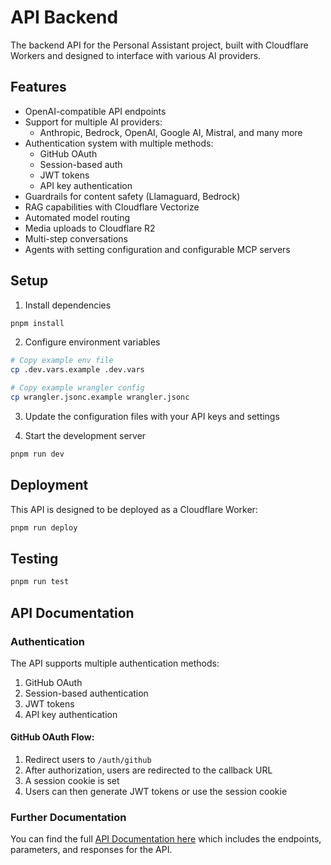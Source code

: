 # API Backend

The backend API for the Personal Assistant project, built with Cloudflare Workers and designed to interface with various AI providers.

## Features

- OpenAI-compatible API endpoints
- Support for multiple AI providers:
  - Anthropic, Bedrock, OpenAI, Google AI, Mistral, and many more
- Authentication system with multiple methods:
  - GitHub OAuth
  - Session-based auth
  - JWT tokens
  - API key authentication
- Guardrails for content safety (Llamaguard, Bedrock)
- RAG capabilities with Cloudflare Vectorize
- Automated model routing
- Media uploads to Cloudflare R2
- Multi-step conversations
- Agents with setting configuration and configurable MCP servers

## Setup

1. Install dependencies
```bash
pnpm install
```

2. Configure environment variables
```bash
# Copy example env file
cp .dev.vars.example .dev.vars

# Copy example wrangler config
cp wrangler.jsonc.example wrangler.jsonc
```

3. Update the configuration files with your API keys and settings

4. Start the development server
```bash
pnpm run dev
```

## Deployment

This API is designed to be deployed as a Cloudflare Worker:

```bash
pnpm run deploy
```

## Testing

```bash
pnpm run test
```

## API Documentation

### Authentication

The API supports multiple authentication methods:

1. GitHub OAuth
2. Session-based authentication
3. JWT tokens
4. API key authentication

#### GitHub OAuth Flow:

1. Redirect users to `/auth/github`
2. After authorization, users are redirected to the callback URL
3. A session cookie is set
4. Users can then generate JWT tokens or use the session cookie

### Further Documentation

You can find the full [API Documentation here](https://api.polychat.app) which includes the endpoints, parameters, and responses for the API.